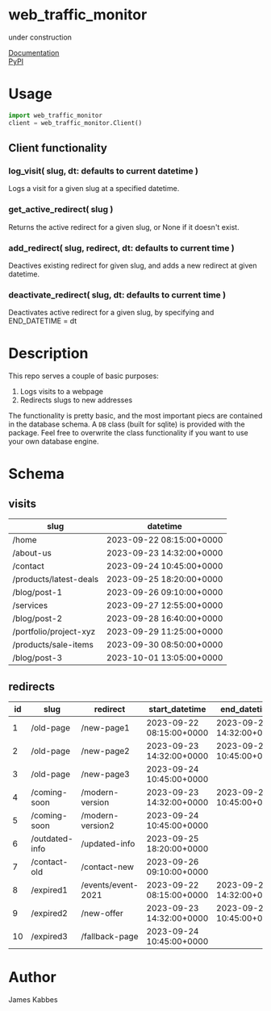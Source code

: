 # web_traffic_monitor
under construction

[Documentation](https://jameskabbes.github.io/web_traffic_monitor)<br>
[PyPI](https://pypi.org/project/kabbes-web-traffic-monitor)

# Usage

```python
import web_traffic_monitor
client = web_traffic_monitor.Client()
```

## Client functionality

### log_visit( slug, dt: defaults to current datetime )
Logs a visit for a given slug at a specified datetime. 

### get_active_redirect( slug )
Returns the active redirect for a given slug, or None if it doesn't exist.

### add_redirect( slug, redirect, dt: defaults to current time )
Deactives existing redirect for given slug, and adds a new redirect at given datetime.

### deactivate_redirect( slug, dt: defaults to current time )
Deactivates active redirect for a given slug, by specifying and END_DATETIME = dt

# Description
This repo serves a couple of basic purposes:
1. Logs visits to a webpage
2. Redirects slugs to new addresses

The functionality is pretty basic, and the most important piecs are contained in the database schema. A `DB` class (built for sqlite) is provided with the package. Feel free to overwrite the class functionality if you want to use your own database engine.

# Schema

## visits

| slug                     | datetime                 |
|--------------------------|--------------------------|
| /home                    | 2023-09-22 08:15:00+0000 |
| /about-us                | 2023-09-23 14:32:00+0000 |
| /contact                 | 2023-09-24 10:45:00+0000 |
| /products/latest-deals   | 2023-09-25 18:20:00+0000 |
| /blog/post-1             | 2023-09-26 09:10:00+0000 |
| /services                | 2023-09-27 12:55:00+0000 |
| /blog/post-2             | 2023-09-28 16:40:00+0000 |
| /portfolio/project-xyz   | 2023-09-29 11:25:00+0000 |
| /products/sale-items     | 2023-09-30 08:50:00+0000 |
| /blog/post-3             | 2023-10-01 13:05:00+0000 |

## redirects

| id    | slug           | redirect                | start_datetime           | end_datetime             |
|-------|----------------|-------------------------|--------------------------|--------------------------|
| 1     | /old-page      | /new-page1              | 2023-09-22 08:15:00+0000 | 2023-09-23 14:32:00+0000 |
| 2     | /old-page      | /new-page2              | 2023-09-23 14:32:00+0000 | 2023-09-24 10:45:00+0000 |
| 3     | /old-page      | /new-page3              | 2023-09-24 10:45:00+0000 |                          |
| 4     | /coming-soon   | /modern-version         | 2023-09-23 14:32:00+0000 | 2023-09-24 10:45:00+0000 |
| 5     | /coming-soon   | /modern-version2        | 2023-09-24 10:45:00+0000 |                          |
| 6     | /outdated-info | /updated-info           | 2023-09-25 18:20:00+0000 |                          |
| 7     | /contact-old   | /contact-new            | 2023-09-26 09:10:00+0000 |                          |
| 8     | /expired1      | /events/event-2021      | 2023-09-22 08:15:00+0000 | 2023-09-23 14:32:00+0000 |
| 9     | /expired2      | /new-offer              | 2023-09-23 14:32:00+0000 | 2023-09-24 10:45:00+0000 |
| 10    | /expired3      | /fallback-page          | 2023-09-24 10:45:00+0000 |                          |

# Author
James Kabbes
